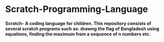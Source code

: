 # Scratch-Programming-Language
<h4>Scratch- A coding language for children. This repository consists of several scratch programs such as: drawng the flag of Bangladesh using equations, finding the maximum from a sequence of n numbers etc.</h4>
